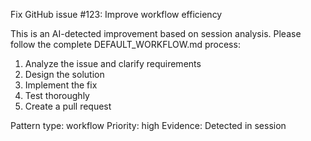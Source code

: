 Fix GitHub issue #123: Improve workflow efficiency

This is an AI-detected improvement based on session analysis.
Please follow the complete DEFAULT_WORKFLOW.md process:

1. Analyze the issue and clarify requirements
2. Design the solution
3. Implement the fix
4. Test thoroughly
5. Create a pull request

Pattern type: workflow
Priority: high
Evidence: Detected in session
